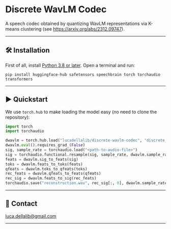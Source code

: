 # Discrete WavLM Codec

A speech codec obtained by quantizing WavLM representations via K-means clustering (see https://arxiv.org/abs/2312.09747).

---------------------------------------------------------------------------------------------------------

## 🛠️️ Installation

First of all, install [Python 3.8 or later](https://www.python.org). Open a terminal and run:

```
pip install huggingface-hub safetensors speechbrain torch torchaudio transformers
```

---------------------------------------------------------------------------------------------------------

## ▶️ Quickstart

We use `torch.hub` to make loading the model easy (no need to clone the repository):

```python
import torch
import torchaudio

dwavlm = torch.hub.load("lucadellalib/discrete-wavlm-codec", "discrete_wavlm_large", layer_ids=[6])
dwavlm.eval().requires_grad_(False)
sig, sample_rate = torchaudio.load("<path-to-audio-file>")
sig = torchaudio.functional.resample(sig, sample_rate, dwavlm.sample_rate)
feats = dwavlm.sig_to_feats(sig)
toks = dwavlm.feats_to_toks(feats)
qfeats = dwavlm.toks_to_qfeats(toks)
rec_feats = dwavlm.qfeats_to_feats(qfeats)
rec_sig = dwavlm.feats_to_sig(rec_feats)
torchaudio.save("reconstruction.wav", rec_sig[:, 0], dwavlm.sample_rate)
```

---------------------------------------------------------------------------------------------------------

## 📧 Contact

[luca.dellalib@gmail.com](mailto:luca.dellalib@gmail.com)

---------------------------------------------------------------------------------------------------------
